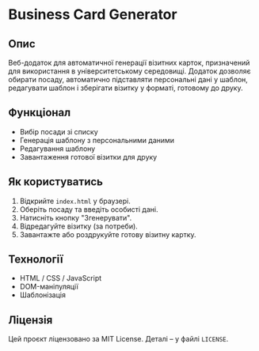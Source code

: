 # Business Card Generator

## Опис
Веб-додаток для автоматичної генерації візитних карток, призначений для використання в університетському середовищі. Додаток дозволяє обирати посаду, автоматично підставляти персональні дані у шаблон, редагувати шаблон і зберігати візитку у форматі, готовому до друку.

## Функціонал
- Вибір посади зі списку
- Генерація шаблону з персональними даними
- Редагування шаблону
- Завантаження готової візитки для друку

## Як користуватись
1. Відкрийте `index.html` у браузері.
2. Оберіть посаду та введіть особисті дані.
3. Натисніть кнопку "Згенерувати".
4. Відредагуйте візитку (за потреби).
5. Завантажте або роздрукуйте готову візитну картку.

## Технології
- HTML / CSS / JavaScript
- DOM-маніпуляції
- Шаблонізація

## Ліцензія
Цей проєкт ліцензовано за MIT License. Деталі – у файлі `LICENSE`.


